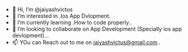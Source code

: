 - 👋 Hi, I’m @jaiyashvictus
- 👀 I’m interested in .Ios App Dvlopment.
- 🌱 I’m currently learning .How to code properly..
- 💞️ I’m looking to collaborate on App Development (Specially ios app devlopment)...
- 📫 YOu can Reach out to me on jaiyashvictus@gmail.com..

<!---
jaiyashvictus/jaiyashvictus is a ✨ special ✨ repository because its `README.md` (this file) appears on your GitHub profile.
You can click the Preview link to take a look at your changes.
--->
